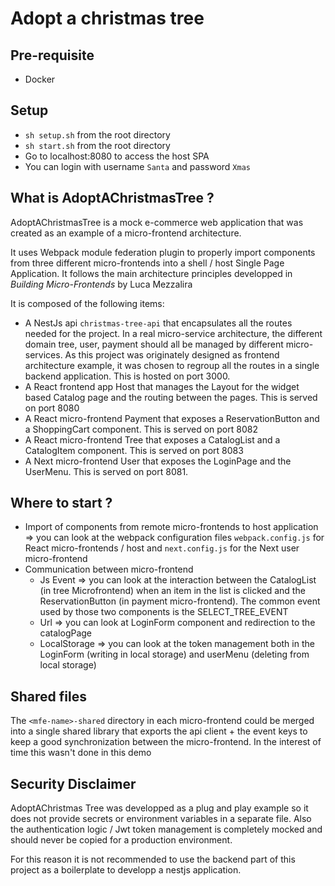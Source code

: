 # Adopt a christmas tree

## Pre-requisite

- Docker

## Setup

- `sh setup.sh` from the root directory
- `sh start.sh` from the root directory
- Go to localhost:8080 to access the host SPA
- You can login with username `Santa` and password `Xmas`

## What is AdoptAChristmasTree ?

AdoptAChristmasTree is a mock e-commerce web application that was created as an example of a micro-frontend architecture.

It uses Webpack module federation plugin to properly import components from three different micro-frontends into a shell / host Single Page Application. It follows the main architecture principles developped in _Building Micro-Frontends_ by Luca Mezzalira

It is composed of the following items:

- A NestJs api `christmas-tree-api` that encapsulates all the routes needed for the project. In a real micro-service architecture, the different domain tree, user, payment should all be managed by different micro-services. As this project was originately designed as frontend architecture example, it was chosen to regroup all the routes in a single backend application. This is hosted on port 3000.
- A React frontend app Host that manages the Layout for the widget based Catalog page and the routing between the pages. This is served on port 8080
- A React micro-frontend Payment that exposes a ReservationButton and a ShoppingCart component. This is served on port 8082
- A React micro-frontend Tree that exposes a CatalogList and a CatalogItem component. This is served on port 8083
- A Next micro-frontend User that exposes the LoginPage and the UserMenu. This is served on port 8081.

## Where to start ?

- Import of components from remote micro-frontends to host application => you can look at the webpack configuration files `webpack.config.js` for React micro-frontends / host and `next.config.js` for the Next user micro-frontend
- Communication between micro-frontend
  - Js Event => you can look at the interaction between the CatalogList (in tree Microfrontend) when an item in the list is clicked and the ReservationButton (in payment micro-frontend). The common event used by those two components is the SELECT_TREE_EVENT
  - Url => you can look at LoginForm component and redirection to the catalogPage
  - LocalStorage => you can look at the token management both in the LoginForm (writing in local storage) and userMenu (deleting from local storage)

## Shared files

The `<mfe-name>-shared` directory in each micro-frontend could be merged into a single shared library that exports the api client + the event keys to keep a good synchronization between the micro-frontend. In the interest of time this wasn't done in this demo

## Security Disclaimer

AdoptAChristmas Tree was developped as a plug and play example so it does not provide secrets or environment variables in a separate file. Also the authentication logic / Jwt token management is completely mocked and should never be copied for a production environment.

For this reason it is not recommended to use the backend part of this project as a boilerplate to developp a nestjs application.
